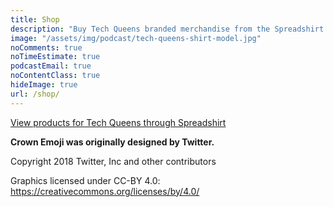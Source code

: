```yaml
---
title: Shop
description: "Buy Tech Queens branded merchandise from the Spreadshirt store. 🛒️"
image: "/assets/img/podcast/tech-queens-shirt-model.jpg"
noComments: true
noTimeEstimate: true
podcastEmail: true
noContentClass: true
hideImage: true
url: /shop/
---
```


<div id="myShop">
  <a href="https://shop.spreadshirt.com/fvcproductions">View products for Tech Queens through Spreadshirt</a>
</div>

<script>
  var spread_shop_config = {
    shopName: 'fvcproductions',
    locale: 'us_US',
    prefix: 'https://shop.spreadshirt.com',
    baseId: 'myShop'
  };
</script>

<script type="text/javascript" src="https://shop.spreadshirt.com/shopfiles/shopclient/shopclient.nocache.js">
</script>

<div class="content mt-2">
  <p><b>Crown Emoji was originally designed by Twitter.</b></p>
  <p>Copyright 2018 Twitter, Inc and other contributors</p>
  <p>Graphics licensed under CC-BY 4.0: <a href="https://creativecommons.org/licenses/by/4.0/">https://creativecommons.org/licenses/by/4.0/</a></p>
</div>

<style>
body {
  font-family: BlinkMacSystemFont, -apple-system, "Roboto", "Segoe UI", "Oxygen", "Ubuntu", "Cantarell", "Fira Sans", "Droid Sans", "Helvetica Neue", "Helvetica", "Arial", sans-serif
}

.SprdMain .sprd-detail-sizes, .SprdMain .sprd-detail-social__caption, .SprdMain .sprd-detail-suggestions__caption {
  margin-bottom: 2em;
}

.SprdMain .sprd-detail-sizes__size {
  min-width: unset;
  font-size: 1em;
}

.SprdMain .sprd-button-secondary-cta-ghost {
  margin-bottom: 0;
  min-height: unset;
  padding: .5em;
  margin-right: .25em;
}

.SprdMain .sprd-detail-design-details__text {
  display: none;
}

.sprd-info-footer {
  padding-bottom: 2em;
}
</style>
